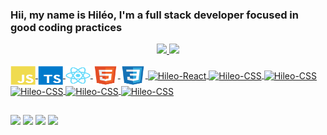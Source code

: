 ### Hii, my name is Hiléo, I'm a full stack developer focused in good coding practices

<div align="center">
  <a href="https://github.com/hileomsi">
  <img height="180em" src="https://github-readme-stats.vercel.app/api?username=hileomsi&show_icons=true&theme=dracula&include_all_commits=true&count_private=true"/>
  <img height="180em" src="https://github-readme-stats.vercel.app/api/top-langs/?username=hileomsi&layout=compact&langs_count=7&theme=dracula"/>
</div>

<div style="display: inline_block"><br>
  <img align="center" alt="Hileo-Js" height="30" width="40" src="https://raw.githubusercontent.com/devicons/devicon/master/icons/javascript/javascript-plain.svg">
  <img align="center" alt="Hileo-Ts" height="30" width="40" src="https://raw.githubusercontent.com/devicons/devicon/master/icons/typescript/typescript-plain.svg">
  <img align="center" alt="Hileo-React" height="30" width="40" src="https://raw.githubusercontent.com/devicons/devicon/master/icons/react/react-original.svg">
    <img align="center" alt="Hileo-HTML" height="30" width="40" src="https://raw.githubusercontent.com/devicons/devicon/master/icons/html5/html5-original.svg">
  <img align="center" alt="Hileo-CSS" height="30" width="40" src="https://raw.githubusercontent.com/devicons/devicon/master/icons/css3/css3-original.svg">
 <img align="center" alt="Hileo-React" height="30" width="40"  src="https://cdn.jsdelivr.net/gh/devicons/devicon/icons/flutter/flutter-original.svg" />
<img align="center" alt="Hileo-CSS" height="30" width="40" src="https://cdn.jsdelivr.net/gh/devicons/devicon/icons/nodejs/nodejs-original.svg" />
<img align="center" alt="Hileo-CSS" height="30" width="40"  src="https://cdn.jsdelivr.net/gh/devicons/devicon/icons/feathersjs/feathersjs-original.svg" />
<img align="center" alt="Hileo-CSS" height="30" width="40" src="https://cdn.jsdelivr.net/gh/devicons/devicon/icons/nestjs/nestjs-plain.svg" />
<img align="center" alt="Hileo-CSS" height="30" width="40"  src="https://cdn.jsdelivr.net/gh/devicons/devicon/icons/docker/docker-original.svg" />
<img align="center" alt="Hileo-CSS" height="30" width="40" src="https://cdn.jsdelivr.net/gh/devicons/devicon/icons/amazonwebservices/amazonwebservices-original.svg" />
</div>
  
  ##
 
<div> 
  <a href="https://instagram.com/hileo.andersson" target="_blank"><img src="https://img.shields.io/badge/-Instagram-%23E4405F?style=for-the-badge&logo=instagram&logoColor=white" target="_blank"></a>
  <a href = "mailto:hileomsi@gmail.com"><img src="https://img.shields.io/badge/-Gmail-%23333?style=for-the-badge&logo=gmail&logoColor=white" target="_blank"></a>
  <a href="https://www.linkedin.com/in/hileo-andersson" target="_blank"><img src="https://img.shields.io/badge/-LinkedIn-%230077B5?style=for-the-badge&logo=linkedin&logoColor=white" target="_blank"></a> 
    <a href="https://hileomsi.medium.com" target="_blank"><img src="https://img.shields.io/badge/Medium-12100E?style=for-the-badge&logo=medium&logoColor=white`" target="_blank"></a>
</div>
